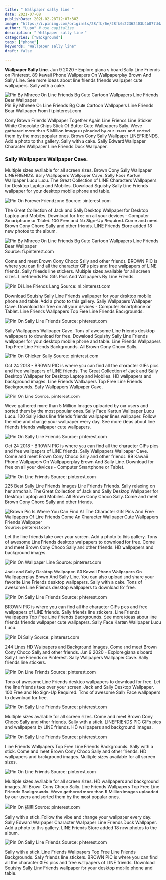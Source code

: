 ```yaml
---
title: " Wallpaper sally line "
date: 2021-07-08
publishDate: 2021-02-28T12:07:30Z
image: "https://i.pinimg.com/originals/28/fb/6e/28fb6e22362403b4b077d4a74d4c9b81.jpg"
author: "Lupo" # use capitalize
description: " Wallpaper sally line "
categories: ["Background"]
tags: ["phone"]
keywords: "Wallpaper sally line"
draft: false

---
```



**Wallpaper Sally Line**. Jun 9 2020 - Explore giana s board Sally Line Friends on Pinterest. 89 Kawaii Phone Wallpapers On Wallpaperplay Brown And Sally Line. See more ideas about line friends friends wallpaper cute wallpapers. Sally with a cake.

![Pin By Mhreee On Line Friends Bg Cute Cartoon Wallpapers Line Friends Bear Wallpaper](https://i.pinimg.com/originals/a7/a0/50/a7a0508675c42a61fd40eb0eaa62e7d3.jpg "Pin By Mhreee On Line Friends Bg Cute Cartoon Wallpapers Line Friends Bear Wallpaper")
Pin By Mhreee On Line Friends Bg Cute Cartoon Wallpapers Line Friends Bear Wallpaper From fi.pinterest.com


Cony Brown Friends Wallpaper Together Again Line Friends Line Sticker White Chocolate Chips Stick Of Butter Cute Wallpapers Sally. Weve gathered more than 5 Million Images uploaded by our users and sorted them by the most popular ones. Brown Cony Sally Wallpaper LINEFRIENDS. Add a photo to this gallery. Sally with a cake. Sally Edward Wallpaper Character Wallpaper Line Friends Duck Wallpaper.

### Sally Wallpapers Wallpaper Cave.

Multiple sizes available for all screen sizes. Brown Cony Sally Wallpaper LINEFRIENDS. Sally Wallpapers Wallpaper Cave. Sally Face Kartun Wallpaper Lucu Lucu. The Great Collection of LINE Characters Wallpapers for Desktop Laptop and Mobiles. Download Squishy Sally Line Friends wallpaper for your desktop mobile phone and table.


![Pin On Forever Friendzone](https://i.pinimg.com/originals/b7/0d/17/b70d177139151be06703e82714cfd29c.jpg "Pin On Forever Friendzone")
Source: pinterest.com

The Great Collection of Jack and Sally Desktop Wallpaper for Desktop Laptop and Mobiles. Download for free on all your devices - Computer Smartphone or Tablet. 100 Free and No Sign-Up Required. Come and meet Brown Cony Choco Sally and other friends. LINE Friends Store added 18 new photos to the album.

![Pin By Mhreee On Line Friends Bg Cute Cartoon Wallpapers Line Friends Bear Wallpaper](https://i.pinimg.com/originals/a7/a0/50/a7a0508675c42a61fd40eb0eaa62e7d3.jpg "Pin By Mhreee On Line Friends Bg Cute Cartoon Wallpapers Line Friends Bear Wallpaper")
Source: fi.pinterest.com

Come and meet Brown Cony Choco Sally and other friends. BROWN PIC is where you can find all the character GIFs pics and free wallpapers of LINE friends. Sally friends line stickers. Multiple sizes available for all screen sizes. Linefriends Pic Gifs Pics And Wallpapers By Line Friends.

![Pin Di Line Friends Lang](https://i.pinimg.com/originals/ff/4d/74/ff4d74639b8baf8a2b2607dc16bc8413.jpg "Pin Di Line Friends Lang")
Source: nl.pinterest.com

Download Squishy Sally Line Friends wallpaper for your desktop mobile phone and table. Add a photo to this gallery. Sally Wallpapers Wallpaper Cave. Download for free on all your devices - Computer Smartphone or Tablet. Line Friends Wallpapers Top Free Line Friends Backgrounds.

![Pin On Sally Line Friends](https://i.pinimg.com/originals/99/4d/27/994d27209910c52f785880784c5974ce.jpg "Pin On Sally Line Friends")
Source: pinterest.com

Sally Wallpapers Wallpaper Cave. Tons of awesome Line Friends desktop wallpapers to download for free. Download Squishy Sally Line Friends wallpaper for your desktop mobile phone and table. Line Friends Wallpapers Top Free Line Friends Backgrounds. All Brown Cony Choco Sally.

![Pin On Chicken Sally](https://i.pinimg.com/originals/8a/b3/b4/8ab3b40ce8f228f9f5d3142d527d4f73.jpg "Pin On Chicken Sally")
Source: pinterest.com

Oct 24 2018 - BROWN PIC is where you can find all the character GIFs pics and free wallpapers of LINE friends. The Great Collection of Jack and Sally Desktop Wallpaper for Desktop Laptop and Mobiles. HD wallpapers and background images. Line Friends Wallpapers Top Free Line Friends Backgrounds. Sally Wallpapers Wallpaper Cave.

![Pin On Line](https://i.pinimg.com/originals/30/56/2e/30562e423049c4d8dd10c8fd55f11c58.jpg "Pin On Line")
Source: pinterest.com

Weve gathered more than 5 Million Images uploaded by our users and sorted them by the most popular ones. Sally Face Kartun Wallpaper Lucu Lucu. 100 Sally ideas line friends friends wallpaper lines wallpaper. Follow the vibe and change your wallpaper every day. See more ideas about line friends friends wallpaper cute wallpapers.

![Pin On Sally Line Friends](https://i.pinimg.com/originals/e4/67/24/e46724645704e68bbfb5dbf9ae80524b.jpg "Pin On Sally Line Friends")
Source: pinterest.com

Oct 24 2018 - BROWN PIC is where you can find all the character GIFs pics and free wallpapers of LINE friends. Sally Wallpapers Wallpaper Cave. Come and meet Brown Cony Choco Sally and other friends. 89 Kawaii Phone Wallpapers On Wallpaperplay Brown And Sally Line. Download for free on all your devices - Computer Smartphone or Tablet.

![Pin On Line Friends](https://i.pinimg.com/originals/57/ce/4e/57ce4ed97bcd2241c889296389aa910d.jpg "Pin On Line Friends")
Source: pinterest.com

225 Best Sally Line Friends Images Line Friends Friends. Sally relaxing on her armchair. The Great Collection of Jack and Sally Desktop Wallpaper for Desktop Laptop and Mobiles. All Brown Cony Choco Sally. Come and meet Brown Cony Choco Sally and other friends.

![Brown Pic Is Where You Can Find All The Character Gifs Pics And Free Wallpapers Of Line Friends Come An Character Wallpaper Cute Wallpapers Friends Wallpaper](https://i.pinimg.com/originals/a8/4a/82/a84a822edeb63eb2ed280c4cf83f71b7.jpg "Brown Pic Is Where You Can Find All The Character Gifs Pics And Free Wallpapers Of Line Friends Come An Character Wallpaper Cute Wallpapers Friends Wallpaper")
Source: pinterest.com

Let the line friends take over your screen. Add a photo to this gallery. Tons of awesome Line Friends desktop wallpapers to download for free. Come and meet Brown Cony Choco Sally and other friends. HD wallpapers and background images.

![Pin On Wallpaper Line](https://i.pinimg.com/originals/e0/ff/5f/e0ff5f74d84a6c73aa0868ac1d2b5c07.jpg "Pin On Wallpaper Line")
Source: pinterest.com

Jack and Sally Desktop Wallpaper. 89 Kawaii Phone Wallpapers On Wallpaperplay Brown And Sally Line. You can also upload and share your favorite Line Friends desktop wallpapers. Sally with a cake. Tons of awesome Line Friends desktop wallpapers to download for free.

![Pin On Sally Line Friends](https://i.pinimg.com/originals/10/c2/a1/10c2a18b7213e47aee84be9ec6225e07.jpg "Pin On Sally Line Friends")
Source: pinterest.com

BROWN PIC is where you can find all the character GIFs pics and free wallpapers of LINE friends. Sally friends line stickers. Line Friends Wallpapers Top Free Line Friends Backgrounds. See more ideas about line friends friends wallpaper cute wallpapers. Sally Face Kartun Wallpaper Lucu Lucu.

![Pin Di Sally](https://i.pinimg.com/originals/aa/82/03/aa820336cdda18039362cf47b6618c91.jpg "Pin Di Sally")
Source: pinterest.com

244 Lines HD Wallpapers and Background Images. Come and meet Brown Cony Choco Sally and other friends. Jun 9 2020 - Explore giana s board Sally Line Friends on Pinterest. Sally Wallpapers Wallpaper Cave. Sally friends line stickers.

![Pin On Line Friends](https://i.pinimg.com/originals/ee/5a/b9/ee5ab9e9f21041dad64985ce0b1c26d5.jpg "Pin On Line Friends")
Source: pinterest.com

Tons of awesome Line Friends desktop wallpapers to download for free. Let the line friends take over your screen. Jack and Sally Desktop Wallpaper. 100 Free and No Sign-Up Required. Tons of awesome Sally Face wallpapers to download for free.

![Pin On Sally Line Friends](https://i.pinimg.com/originals/02/48/a2/0248a2fba3fdf678735ef120413cc7bb.jpg "Pin On Sally Line Friends")
Source: pinterest.com

Multiple sizes available for all screen sizes. Come and meet Brown Cony Choco Sally and other friends. Sally with a stick. LINEFRIENDS PIC GIFs pics and wallpapers by LINE friends. HD wallpapers and background images.

![Pin On Sally Line Friends](https://i.pinimg.com/originals/b6/47/52/b64752a79b8cbacf300dcc568131e723.jpg "Pin On Sally Line Friends")
Source: pinterest.com

Line Friends Wallpapers Top Free Line Friends Backgrounds. Sally with a stick. Come and meet Brown Cony Choco Sally and other friends. HD wallpapers and background images. Multiple sizes available for all screen sizes.

![Pin On Line Friends](https://i.pinimg.com/originals/a2/8f/f0/a28ff02b2c72bafc0929071596d4d1ce.jpg "Pin On Line Friends")
Source: pinterest.com

Multiple sizes available for all screen sizes. HD wallpapers and background images. All Brown Cony Choco Sally. Line Friends Wallpapers Top Free Line Friends Backgrounds. Weve gathered more than 5 Million Images uploaded by our users and sorted them by the most popular ones.

![Pin On 插画](https://i.pinimg.com/originals/cf/c3/f5/cfc3f5bf3d19e8ae18527c2cf962f044.jpg "Pin On 插画")
Source: pinterest.com

Sally with a stick. Follow the vibe and change your wallpaper every day. Sally Edward Wallpaper Character Wallpaper Line Friends Duck Wallpaper. Add a photo to this gallery. LINE Friends Store added 18 new photos to the album.

![Pin On Sally Line Friends](https://i.pinimg.com/originals/28/fb/6e/28fb6e22362403b4b077d4a74d4c9b81.jpg "Pin On Sally Line Friends")
Source: pinterest.com

Sally with a stick. Line Friends Wallpapers Top Free Line Friends Backgrounds. Sally friends line stickers. BROWN PIC is where you can find all the character GIFs pics and free wallpapers of LINE friends. Download Squishy Sally Line Friends wallpaper for your desktop mobile phone and table.

